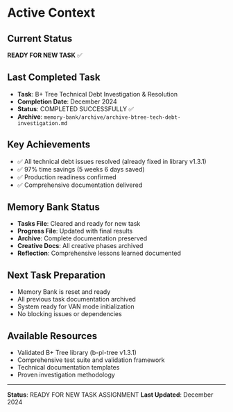 # Active Context

## Current Status
**READY FOR NEW TASK** ✅

## Last Completed Task
- **Task**: B+ Tree Technical Debt Investigation & Resolution
- **Completion Date**: December 2024
- **Status**: COMPLETED SUCCESSFULLY ✅
- **Archive**: `memory-bank/archive/archive-btree-tech-debt-investigation.md`

## Key Achievements
- ✅ All technical debt issues resolved (already fixed in library v1.3.1)
- ✅ 97% time savings (5 weeks 6 days saved)
- ✅ Production readiness confirmed
- ✅ Comprehensive documentation delivered

## Memory Bank Status
- **Tasks File**: Cleared and ready for new task
- **Progress File**: Updated with final results
- **Archive**: Complete documentation preserved
- **Creative Docs**: All creative phases archived
- **Reflection**: Comprehensive lessons learned documented

## Next Task Preparation
- Memory Bank is reset and ready
- All previous task documentation archived
- System ready for VAN mode initialization
- No blocking issues or dependencies

## Available Resources
- Validated B+ Tree library (b-pl-tree v1.3.1)
- Comprehensive test suite and validation framework
- Technical documentation templates
- Proven investigation methodology

---

**Status**: READY FOR NEW TASK ASSIGNMENT
**Last Updated**: December 2024